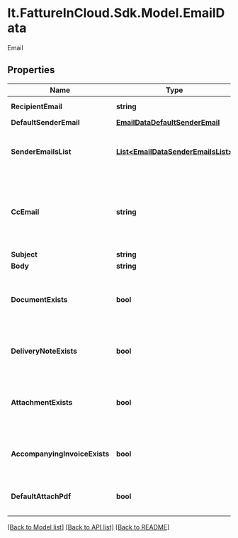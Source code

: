 # It.FattureInCloud.Sdk.Model.EmailData
Email

## Properties

Name | Type | Description | Notes
------------ | ------------- | ------------- | -------------
**RecipientEmail** | **string** | Recipient&#39;s email | [optional] 
**DefaultSenderEmail** | [**EmailDataDefaultSenderEmail**](EmailDataDefaultSenderEmail.md) |  | [optional] 
**SenderEmailsList** | [**List&lt;EmailDataSenderEmailsList&gt;**](EmailDataSenderEmailsList.md) | List of all emails from which the document can be sent | [optional] 
**CcEmail** | **string** | By default is the logged company email. This is the email address to which a copy will be sent. | [optional] 
**Subject** | **string** | Email subject | [optional] 
**Body** | **string** | Email body | [optional] 
**DocumentExists** | **bool** | If the document is not a delivery note, this flag will be set to true | [optional] 
**DeliveryNoteExists** | **bool** | If the document is a delivery note, this flag will be set to true | [optional] 
**AttachmentExists** | **bool** | If the document has one or more attachments, this flag will be set to true | [optional] 
**AccompanyingInvoiceExists** | **bool** | If an accompanying invoice exists, this flag will be set to true | [optional] 
**DefaultAttachPdf** | **bool** | If a pdf is attached, this flag will be set to true | [optional] 

[[Back to Model list]](../README.md#documentation-for-models) [[Back to API list]](../README.md#documentation-for-api-endpoints) [[Back to README]](../README.md)

